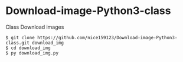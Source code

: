 # Download-image-Python3-class
Class Download images
```
$ git clone https://github.com/nice159123/Download-image-Python3-class.git download_img
$ cd download_img
$ py download_img.py
```
